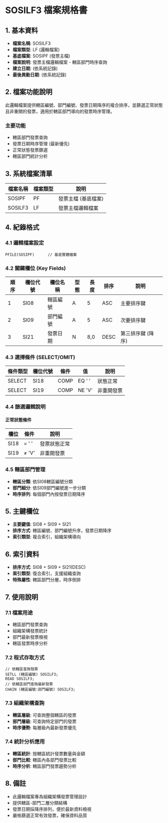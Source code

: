 # SOSILF3 檔案規格書

## 1. 基本資料
- **檔案名稱**: SOSILF3
- **檔案類型**: LF (邏輯檔案)
- **基底檔案**: SOSIPF (發票主檔)
- **檔案說明**: 發票主檔邏輯檔案 - 轄區部門時序查詢
- **建立日期**: (依系統記錄)
- **最後異動日期**: (依系統記錄)

## 2. 檔案功能說明
此邏輯檔案提供轄區編號、部門編號、發票日期降序的複合排序，並篩選正常狀態且非重開的發票，適用於轄區部門導向的發票時序管理。

### 主要功能
- 轄區部門發票查詢
- 發票日期時序管理 (最新優先)
- 正常狀態發票篩選
- 轄區部門統計分析

## 3. 系統檔案清單
| 檔案名稱 | 檔案類型 | 說明 |
|----------|----------|------|
| SOSIPF | PF | 發票主檔 (基底檔案) |
| SOSILF3 | LF | 發票主檔邏輯檔案 |

## 4. 紀錄格式

### 4.1 邏輯檔案設定
```
PFILE(SOSIPF)      // 基底實體檔案
```

### 4.2 關鍵欄位 (Key Fields)
| 順序 | 欄位代號 | 欄位名稱 | 型態 | 長度 | 排序 | 說明 |
|------|----------|----------|------|------|------|------|
| 1 | SI08 | 轄區編號 | A | 5 | ASC | 主要排序鍵 |
| 2 | SI09 | 部門編號 | A | 5 | ASC | 次要排序鍵 |
| 3 | SI21 | 發票日期 | N | 8,0 | DESC | 第三排序鍵 (降序) |

### 4.3 選擇條件 (SELECT/OMIT)
| 條件類型 | 欄位代號 | 條件 | 值 | 說明 |
|----------|----------|------|----|----|
| SELECT | SI18 | COMP | EQ ' ' | 狀態正常 |
| SELECT | SI19 | COMP | NE 'V' | 非重開發票 |

### 4.4 篩選邏輯說明
#### 正常狀態條件
| 欄位 | 條件 | 說明 |
|------|------|------|
| SI18 | = ' ' | 發票狀態正常 |
| SI19 | ≠ 'V' | 非重開發票 |

### 4.5 轄區部門管理
- **轄區分類**: 依SI08轄區編號分類
- **部門細分**: 依SI09部門編號進一步分類
- **時序排列**: 每個部門內按發票日期降序

## 5. 主鍵欄位
- **主要鍵值**: SI08 + SI09 + SI21
- **排序方式**: 轄區編號、部門編號升序，發票日期降序
- **索引類型**: 複合索引，組織架構導向

## 6. 索引資料
- **排序方式**: SI08 + SI09 + SI21(DESC)
- **索引類型**: 復合索引，支援組織查詢
- **特殊屬性**: 轄區部門分層，時序倒排

## 7. 使用說明

### 7.1 檔案用途
- 轄區部門發票查詢
- 組織架構發票統計
- 部門最新發票檢視
- 轄區發票時序分析

### 7.2 程式存取方式
```rpg
// 依轄區查詢發票
SETLL (轄區編號) SOSILF3;
READ SOSILF3;
// 依轄區部門查詢最新發票
CHAIN (轄區編號:部門編號) SOSILF3;
```

### 7.3 組織架構查詢
- **轄區層級**: 可查詢整個轄區的發票
- **部門層級**: 可查詢特定部門的發票
- **時序優勢**: 每層級內最新發票優先

### 7.4 統計分析應用
- **轄區統計**: 按轄區統計發票數量與金額
- **部門比較**: 轄區內各部門發票比較
- **時序分析**: 轄區部門發票趨勢分析

## 8. 備註
- 此邏輯檔案專為組織架構發票管理設計
- 提供轄區-部門二層分類結構
- 發票日期採降序排列，便於最新資料檢視
- 嚴格篩選正常有效發票，確保資料品質 